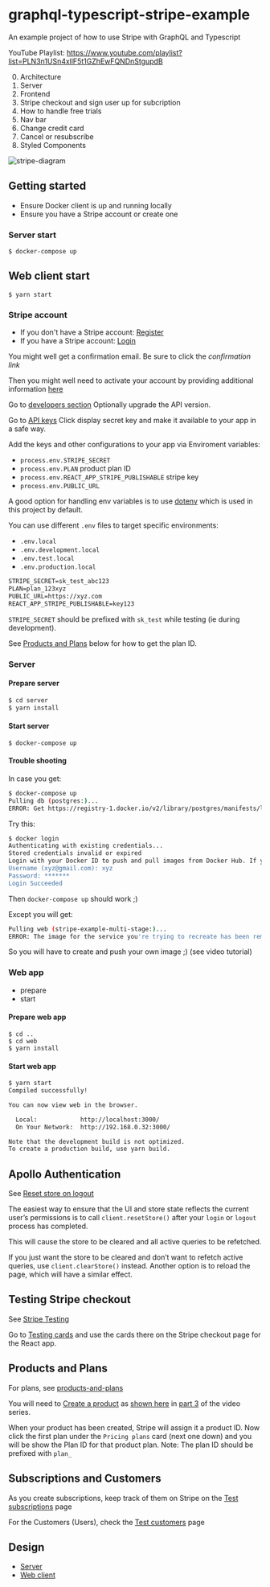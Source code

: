 # graphql-typescript-stripe-example

An example project of how to use Stripe with GraphQL and Typescript

YouTube Playlist: https://www.youtube.com/playlist?list=PLN3n1USn4xllF5t1GZhEwFQNDnStgupdB

0. Architecture
1. Server
1. Frontend
1. Stripe checkout and sign user up for subcription
1. How to handle free trials
1. Nav bar
1. Change credit card
1. Cancel or resubscribe
1. Styled Components

![stripe-diagram](https://raw.githubusercontent.com/benawad/graphql-typescript-stripe-example/master/stripe-diagram.png)

## Getting started

- Ensure Docker client is up and running locally
- Ensure you have a Stripe account or create one

### Server start

`$ docker-compose up`

## Web client start

`$ yarn start`

### Stripe account

- If you don't have a Stripe account: [Register](https://dashboard.stripe.com/register)
- If you have a Stripe account: [Login](https://dashboard.stripe.com/login)

You might well get a confirmation email. Be sure to click the _confirmation link_

Then you might well need to activate your account by providing additional information [here](https://dashboard.stripe.com/account/details)

Go to [developers section](https://dashboard.stripe.com/test/developers)
Optionally upgrade the API version.

Go to [API keys](https://dashboard.stripe.com/account/apikeys)
Click display secret key and make it available to your app in a safe way.

Add the keys and other configurations to your app via Enviroment variables:

- `process.env.STRIPE_SECRET`
- `process.env.PLAN` product plan ID
- `process.env.REACT_APP_STRIPE_PUBLISHABLE` stripe key
- `process.env.PUBLIC_URL`

A good option for handling env variables is to use [dotenv](https://github.com/motdotla/dotenv) which is used in this project by default.

You can use different `.env` files to target specific environments:

- `.env.local`
- `.env.development.local`
- `.env.test.local`
- `.env.production.local`

```txt
STRIPE_SECRET=sk_test_abc123
PLAN=plan_123xyz
PUBLIC_URL=https://xyz.com
REACT_APP_STRIPE_PUBLISHABLE=key123
```

`STRIPE_SECRET` should be prefixed with `sk_test` while testing (ie during development).

See [Products and Plans](#products-and-plans) below for how to get the plan ID.

### Server

#### Prepare server

```bash
$ cd server
$ yarn install
```

#### Start server

`$ docker-compose up`

#### Trouble shooting

In case you get:

```bash
$ docker-compose up
Pulling db (postgres:)...
ERROR: Get https://registry-1.docker.io/v2/library/postgres/manifests/latest: unauthorized: incorrect username or password
```

Try this:

```bash
$ docker login
Authenticating with existing credentials...
Stored credentials invalid or expired
Login with your Docker ID to push and pull images from Docker Hub. If you don't have a Docker ID, head over to https://hub.docker.com to create one.
Username (xyz@gmail.com): xyz
Password: *******
Login Succeeded
```

Then `docker-compose up` should work ;)

Except you will get:

```bash
Pulling web (stripe-example-multi-stage:)...
ERROR: The image for the service you're trying to recreate has been removed. If you continue, volume data could be lost. Consider backing up your data before continuing
```

So you will have to create and push your own image ;) (see video tutorial)

### Web app

- prepare
- start

#### Prepare web app

```
$ cd ..
$ cd web
$ yarn install
```

#### Start web app

```bash
$ yarn start
Compiled successfully!

You can now view web in the browser.

  Local:            http://localhost:3000/
  On Your Network:  http://192.168.0.32:3000/

Note that the development build is not optimized.
To create a production build, use yarn build.
```

## Apollo Authentication

See [Reset store on logout](https://www.apollographql.com/docs/react/recipes/authentication.html#login-logout)

The easiest way to ensure that the UI and store state reflects the current user’s permissions is to call `client.resetStore()` after your `login` or `logout` process has completed.

This will cause the store to be cleared and all active queries to be refetched.

If you just want the store to be cleared and don’t want to refetch active queries, use `client.clearStore()` instead. Another option is to reload the page, which will have a similar effect.

## Testing Stripe checkout

See [Stripe Testing](https://stripe.com/docs/testing)

Go to [Testing cards](https://stripe.com/docs/testing#cards) and use the cards there on the Stripe checkout page for the React app.

## Products and Plans

For plans, see [products-and-plans](https://stripe.com/docs/billing/subscriptions/products-and-plans)

You will need to [Create a product](https://dashboard.stripe.com/subscriptions/products) as [shown here](http://www.youtube.com/watch?v=Yr6HOyWUCgE&t=15m1s) in [part 3](https://www.youtube.com/watch?v=Yr6HOyWUCgE&list=PLN3n1USn4xllF5t1GZhEwFQNDnStgupdB&index=5) of the video series.

When your product has been created, Stripe will assign it a product ID. Now click the first plan under the `Pricing plans` card (next one down) and you will be show the Plan ID for that product plan. Note: The plan ID should be prefixed with `plan_`

## Subscriptions and Customers

As you create subscriptions, keep track of them on Stripe on the [Test subscriptions](https://dashboard.stripe.com/test/subscriptions) page

For the Customers (Users), check the [Test customers](https://dashboard.stripe.com/test/customers) page

## Design

- [Server](./server/Readme.md)
- [Web client](./web/Readme.md)
